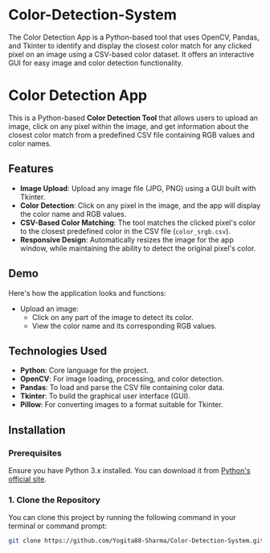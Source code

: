 # Color-Detection-System
The Color Detection App is a Python-based tool that uses OpenCV, Pandas, and Tkinter to identify and display the closest color match for any clicked pixel on an image using a CSV-based color dataset. It offers an interactive GUI for easy image and color detection functionality.
# Color Detection App

This is a Python-based **Color Detection Tool** that allows users to upload an image, click on any pixel within the image, and get information about the closest color match from a predefined CSV file containing RGB values and color names.

## Features
- **Image Upload**: Upload any image file (JPG, PNG) using a GUI built with Tkinter.
- **Color Detection**: Click on any pixel in the image, and the app will display the color name and RGB values.
- **CSV-Based Color Matching**: The tool matches the clicked pixel's color to the closest predefined color in the CSV file (`color_srgb.csv`).
- **Responsive Design**: Automatically resizes the image for the app window, while maintaining the ability to detect the original pixel's color.

## Demo
Here's how the application looks and functions:
- Upload an image:
  - Click on any part of the image to detect its color.
  - View the color name and its corresponding RGB values.

## Technologies Used
- **Python**: Core language for the project.
- **OpenCV**: For image loading, processing, and color detection.
- **Pandas**: To load and parse the CSV file containing color data.
- **Tkinter**: To build the graphical user interface (GUI).
- **Pillow**: For converting images to a format suitable for Tkinter.

## Installation

### Prerequisites
Ensure you have Python 3.x installed. You can download it from [Python's official site](https://www.python.org/).

### 1. Clone the Repository
You can clone this project by running the following command in your terminal or command prompt:

```bash
git clone https://github.com/Yogita88-Sharma/Color-Detection-System.git

